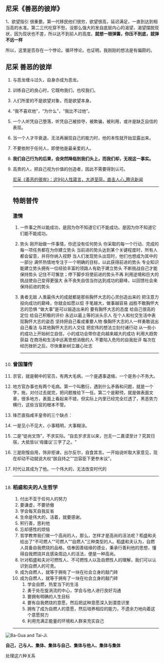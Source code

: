 ## 尼采《善恶的彼岸》

1、欲望指引 很重要。第一代移民他们很穷，欲望很高，延迟满足，一直到达到相当高的水准。第二三代吃穿不愁，没那么强大的发自底层内心的渴望，渴望摆脱现状，因为现状也不差，所以达不到前人的高度。**就想一根弹簧，你压不到底，就弹不远一样**

所以，这里是否存在一个悖论。循环悖论。也证明，我刚刚的想法是有偏颇的。

## 尼采  善恶的彼岸

1. 与恶龙缠斗过久，自身亦成为恶龙。

2. 训练自己的良心时，它既吻我们，也咬我们。

3. 人们所爱的不是欲望对象，而是欲望本身。

4. “我不喜欢他”，“为什么”，“我比不过他”。

5. 一个人听凭自己堕落，听凭自己被掠夺，被欺骗，被利用，或许是缺乏自信的表现。

6. 当一个人才华衰退，无法再展现自己的能力时，他的本性就开始显露出来。

7. 不要依附于任何人，即使他是最亲爱的人。

8. **我们自己行为的后果，会突然降临到我们头上，而我们却，无视这一事实。**

9. 高贵的人，把自己视为价值的创造者，因此不需要得到认可。
   
   [尼采《善恶的彼岸》：这9句人性箴言，大道至简，直击人心_腾讯新闻](https://news.qq.com/rain/a/20241108A09WZS00)
   
   ---
   
   ## 特朗普传
   
   ### 激情
   
   1. 一件事之所以能成功，是因为你不知道它们不能成功。是因为你不知道它们能不能成功。
   
   2. 势头
      刚开始做一件事情，你还没有任何势头
      你采取的每一个行动、完成的每一项任务都在为你建立势头
      当前进的势头达到某个关键程度时，所有人都会留意，并将你纳入视野
      当人们发现势头出现时，他们也想成为其中的一部分
      满怀热情地专注于一个明确的目标，以此获得前进的势头
      专业知识能建立势头拥有一位经验丰富的领路人有助于建立势头
      不断挑战自己才能保持势头
      记住不可懈怠；停下脚步将使前进的势头不再
      利用逆境和巨大的挑战使自己变得更强大
      永不丧失自信当你达到成功的巅峰，以回馈社会来保持前进的势头
   
   3. 勇者无敌
      人类最伟大的成就都是那些胸怀大志的心灵创造出来的
      把注意力投向成功的巅峰，你就会如愿以偿
      手笔越大，做事越容易
      战胜不敢胸怀大志的恐惧
      “做大事”是可以锻造出来的
      要有胸怀大志的态度
      给自己很高的定位
      给自己积极的评价
      永远以最上等的派头示人
      在个人和社交生活中表现胸怀大志的姿态
      坚持把自己看成重要人物
      像胸怀大志的人一样勇敢说出自己看法
      与其他胸怀大志的人交往
      把宏伟的想法立刻付诸行动
      从一些小的成功上开始树立自信，小的成功会带你走向越来越大的成功
      利用大趋势获益
      在商场和生活中远离思想消极的人
      不要陷入危险的自我批评
      每次在经历挫折之后，尽快重新树立雄心壮志
      
      ---

10. ### 曾国藩传

11. 京官，就是朝中的官员，有两大毛病，一个是遇事退缩，一个是务小不务大。

12. 地方官办事也有两个毛病。第一个叫敷衍，遇到什么矛盾和问题，就是一个字，拖，对付过去就完，把问题推给下一任。第二个是颟顸，就是做表面文章，很多地方，表面上看起来不错，但实际上内里已经完全烂透了，黑恶势力横行，这些当官的根本不管。

13. 锋芒直指咸丰皇帝的三个缺点：

14. 一是见小不见大，小事精明，大事糊涂。

15. 二是“徒尚文饰”​，不求实际。​“自去岁求言以来，岂无一二嘉谟至计？究其归宿，大抵皆以‘毋庸议’三字了之。​”

16. 三是刚愎自用，饰非拒谏，出尔反尔，自食其言。一开始说听取大家意见，现在却动不动就说大权“朕自持之”​“岂容臣下更参末议”​。

17. 时代让其成为了他。一个伟大的，无法改变时代的
    
    ---

18. ### 稻盛和夫的人生哲学
    
    1. 付出不亚于任何人的努力
    2. 要谦虚，不要骄傲
    3. 学会每天自我反省
    4. 生命是伟大的，活着，就要感谢。
    5. 积行善，思利他
    6. 忘却感性的烦恼
    7. 哲学教育我们做一个高尚的人，那么，怎样才是高尚的活法呢？稻盛和夫给出了“不可燃人”​“可燃人”​“自燃人”三种类型的人。稻盛和夫认为，自燃人具备自我燃烧的品格，信奉因善结缘的德业，秉承行善利他的思想，懂得自我燃烧并且感染周边人的活法，便是一种高尚。
    8. 针对稻盛和夫对可燃性人、不可燃性人以及自燃性人的理解，我们可以认识到自燃人的可贵。
    9. 成为自燃人，就等于拥有了一块在社会立身的敲门砖
    10. 成为自燃人，就等于拥有了一块在社会立身的敲门砖
        1. 学会自燃，热爱当下的生活
        2. 勇于处在旋涡流的中心，学会与他人进行良好沟通
        3. 要拥有明确的人生目标
        4. 要有自我燃烧的意愿，然后把这种意愿深入到潜意识里
        5. 拥有了成为自燃人的意愿，然后培养相应的能力，不遗余力地向着这个意愿努力
        6. 利用充满正能量的环境和人群来充实自己
    
    ---

![Ba-Gua and Tai-Ji.](https://jokergoo.github.io/circlize_book/book/17-make-fun_files/figure-html/bagua-1.png)

**自己，己与人、集体、集体与自己、集体与他人、集体与集体**

处理这六种关系
